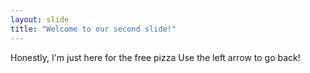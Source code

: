 ```yaml
---
layout: slide
title: "Welcome to our second slide!"
---
```

Honestly, I'm just here for the free pizza
Use the left arrow to go back!